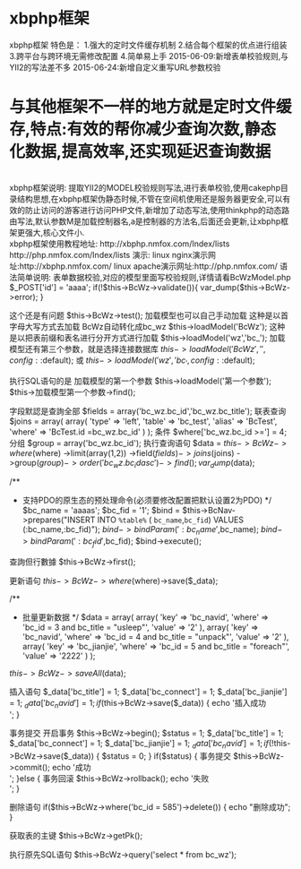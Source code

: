# xbphp框架
xbphp框架
特色是：
  1.强大的定时文件缓存机制
  2.结合每个框架的优点进行组装
  3.跨平台与跨环境无需修改配置
  4.简单易上手
2015-06-09:新增表单校验规则,与YII2的写法差不多
2015-06-24:新增自定义重写URL参数校验
<h1>与其他框架不一样的地方就是定时文件缓存,特点:有效的帮你减少查询次数,静态化数据,提高效率,还实现延迟查询数据</h1><br>
xbphp框架说明:
  提取YII2的MODEL校验规则写法,进行表单校验,使用cakephp目录结构思想,在xbphp框架伪静态时候,不管在空间机使用还是服务器更安全,可以有效的防止访问的游客进行访问PHP文件,新增加了动态写法,使用thinkphp的动态路由写法,默认参数M是加载控制器名,a是控制器的方法名,后面还会更新,让xbphp框架更强大,核心文件小.<br>
xbphp框架使用教程地址:
  http://xbphp.nmfox.com/Index/lists 
  http://php.nmfox.com/Index/lists 
演示:
linux nginx演示网址:http://xbphp.nmfox.com/
linux apache演示网址:http://php.nmfox.com/
语法简单说明:
表单数据校验,对应的模型里面写校验规则,详情请看BcWzModel.php
$_POST['id'] = 'aaaa';
if(!$this->BcWz->validate()){
	var_dump($this->BcWz->error);
}

这个还是有问题
$this->BcWz->test();
加载模型也可以自己手动加载
这种是以首字母大写方式去加载 BcWz自动转化成bc_wz
$this->loadModel('BcWz');
这种是以把表前缀和表名进行分开方式进行加载
$this->loadModel('wz','bc_');
加载模型还有第三个参数，就是选择连接数据库
$this->loadModel('BcWz','',config::$default); 或 $this->loadModel('wz','bc_',config::$default);

执行SQL语句的是 加载模型的第一个参数
$this->loadModel('第一个参数');
$this->加载模型第一个参数->find();

字段默認是查詢全部
$fields = array('bc_wz.bc_id','bc_wz.bc_title'); 
联表查询
$joins = array(
	array(
		'type' => 'left',
		'table' => 'bc_test',
		'alias' => 'BcTest',
		'where' => 'BcTest.id =bc_wz.bc_id'
	)
);
条件
$where['bc_wz.bc_id >='] = 4;
分组
$group = array('bc_wz.bc_id');
执行查询语句
$data = $this->BcWz
		->where($where)
		->limit(array(1,2))
		->field($fields)
		->joins($joins)
		->group($group)
		->order('bc_wz.bc_id asc')
		->find();
var_dump($data);

/**
 * 支持PDO的原生态的预处理命令(必须要修改配置把默认设置2为PDO) 
 */
$bc_name = 'aaaas';
$bc_fid = '1';
$bind = $this->BcNav->prepares("INSERT INTO `%table%` ( `bc_name`,`bc_fid`) VALUES (:bc_name,:bc_fid)");
$bind->bindParam(':bc_name',$bc_name);
$bind->bindParam(':bc_fid',$bc_fid);
$bind->execute();

查詢但行數據
$this->BcWz->first();

更新语句
$this->BcWz->where($where)->save($_data);

/**
 * 批量更新数据
 */
$data = array(
	array(
		'key' => 'bc_navid',
		'where' => 'bc_id = 3 and bc_title = "usleep"',
		'value' => '2'
	),
	array(
		'key' => 'bc_navid',
		'where' => 'bc_id = 4 and bc_title = "unpack"',
		'value' => '2'
	),
	array(
		'key' => 'bc_jianjie',
		'where' => 'bc_id = 5 and bc_title = "foreach"',
		'value' => '2222'
	)
);

$this->BcWz->saveAll($data);

插入语句
$_data['bc_title'] = 1;
$_data['bc_connect'] = 1;
$_data['bc_jianjie'] = 1;
$_data['bc_navid'] = 1;
if($this->BcWz->save($_data)) {
	echo '插入成功<br>';
}

事务提交
开启事务
$this->BcWz->begin();
$status = 1;
$_data['bc_title'] = 1;
$_data['bc_connect'] = 1;
$_data['bc_jianjie'] = 1;
$_data['bc_navid'] = 1;
if(!$this->BcWz->save($_data)) {
	$status = 0;
}
if($status) {
事务提交
	$this->BcWz->commit();
	echo '成功<br>';
}else {
事务回滚
	$this->BcWz->rollback();
	echo '失败<br>';
}

删除语句
if($this->BcWz->where('bc_id = 585')->delete()) {
	echo "删除成功";
}

获取表的主键
$this->BcWz->getPk();

执行原先SQL语句
$this->BcWz->query('select * from bc_wz');

